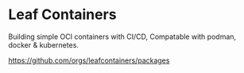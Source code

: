 # Leaf Containers 
Building simple OCI containers with CI/CD, Compatable with podman, docker & kubernetes.

https://github.com/orgs/leafcontainers/packages
